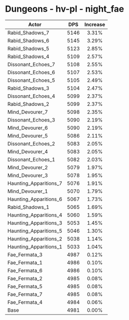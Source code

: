 # Dungeons - hv-pl - night_fae
| Actor | DPS | Increase |
|---|:---:|:---:|
|Rabid_Shadows_7|5146|3.31%|
|Rabid_Shadows_6|5145|3.29%|
|Rabid_Shadows_5|5123|2.85%|
|Rabid_Shadows_4|5109|2.57%|
|Dissonant_Echoes_7|5108|2.55%|
|Dissonant_Echoes_6|5107|2.53%|
|Dissonant_Echoes_5|5105|2.49%|
|Rabid_Shadows_3|5104|2.47%|
|Dissonant_Echoes_4|5099|2.37%|
|Rabid_Shadows_2|5099|2.37%|
|Mind_Devourer_7|5098|2.35%|
|Dissonant_Echoes_3|5090|2.19%|
|Mind_Devourer_6|5090|2.19%|
|Mind_Devourer_5|5086|2.11%|
|Dissonant_Echoes_2|5083|2.05%|
|Mind_Devourer_4|5083|2.05%|
|Dissonant_Echoes_1|5082|2.03%|
|Mind_Devourer_2|5079|1.97%|
|Mind_Devourer_3|5078|1.95%|
|Haunting_Apparitions_7|5076|1.91%|
|Mind_Devourer_1|5070|1.79%|
|Haunting_Apparitions_6|5067|1.73%|
|Rabid_Shadows_1|5065|1.69%|
|Haunting_Apparitions_4|5060|1.59%|
|Haunting_Apparitions_3|5053|1.45%|
|Haunting_Apparitions_5|5046|1.30%|
|Haunting_Apparitions_2|5038|1.14%|
|Haunting_Apparitions_1|5033|1.04%|
|Fae_Fermata_3|4987|0.12%|
|Fae_Fermata_1|4986|0.10%|
|Fae_Fermata_6|4986|0.10%|
|Fae_Fermata_2|4985|0.08%|
|Fae_Fermata_5|4985|0.08%|
|Fae_Fermata_7|4985|0.08%|
|Fae_Fermata_4|4984|0.06%|
|Base|4981|0.00%|
